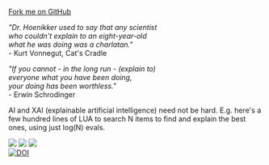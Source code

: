 <span id="forkongithub"><a href="https://github.com/timm/shortr">Fork me on GitHub</a></span>

<em>"Dr. Hoenikker used to say that any scientist<br>
     who couldn't explain to an eight-year-old <br>
     what he was doing was a charlatan."<br></em>-   Kurt Vonnegut, Cat's Cradle

<em>"If you cannot - in the long run - (explain to)<br>
    everyone what you have been doing,<br>
    your doing  has been worthless."</em><br>- Erwin Schrodinger

   
AI and XAI (explainable artificial intelligence) need not be
hard.  E.g. here's a few hundred lines of LUA
to search N items to  find and explain the best ones, using just
log(N) evals.  

<a href="https://github.com/timm/shortr/actions/workflows/tests.yml"><img src="https://github.com/timm/shortr/actions/workflows/tests.yml/badge.svg"></a>
<a href="https://opensource.org/licenses/BSD-2-Clause"><img  src="https://img.shields.io/badge/License-BSD%202--Clause-orange.svg?logo=opensourceinitiative&logoColor=white"></a>
<a href=".."><img src="https://img.shields.io/badge/Lua-%232C2D72.svg?logo=lua&logoColor=white"></a><br>
<a href="https://zenodo.org/badge/latestdoi/206205826"> <img  src="https://zenodo.org/badge/206205826.svg" alt="DOI"></a> 
<br clear=all>
   
